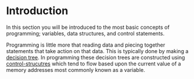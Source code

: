 # Introduction

In this section you will be introduced to the most basic concepts of programming; variables, data structures, and control statements.

Programming is little more that reading data and piecing together statements that take action on that data. This is typically done by making a [decision tree](https://en.wikipedia.org/wiki/Decision_tree). In programming these decision trees are constructed using [control-strucutres](https://en.wikiversity.org/wiki/Control_structures) which tend to flow based upon the current value of a memory addresses most commonly known as a variable.  
